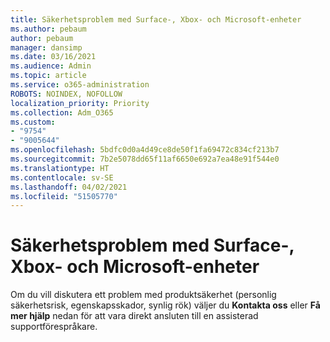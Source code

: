 ```yaml
---
title: Säkerhetsproblem med Surface-, Xbox- och Microsoft-enheter
ms.author: pebaum
author: pebaum
manager: dansimp
ms.date: 03/16/2021
ms.audience: Admin
ms.topic: article
ms.service: o365-administration
ROBOTS: NOINDEX, NOFOLLOW
localization_priority: Priority
ms.collection: Adm_O365
ms.custom:
- "9754"
- "9005644"
ms.openlocfilehash: 5bdfc0d0a4d49ce8de50f1fa69472c834cf213b7
ms.sourcegitcommit: 7b2e5078dd65f11af6650e692a7ea48e91f544e0
ms.translationtype: HT
ms.contentlocale: sv-SE
ms.lasthandoff: 04/02/2021
ms.locfileid: "51505770"
---
```

# <a name="surface-xbox-and-microsoft-devices-safety-concerns"></a>Säkerhetsproblem med Surface-, Xbox- och Microsoft-enheter

Om du vill diskutera ett problem med produktsäkerhet (personlig säkerhetsrisk, egenskapsskador, synlig rök) väljer du **Kontakta oss** eller **Få mer hjälp** nedan för att vara direkt ansluten till en assisterad supportförespråkare.
